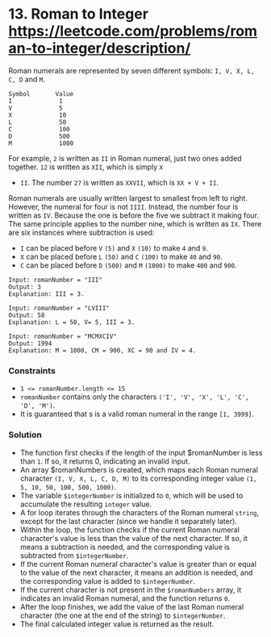# 13. Roman to Integer https://leetcode.com/problems/roman-to-integer/description/

Roman numerals are represented by seven different symbols: `I, V, X, L, C, D` and `M`.

```
Symbol       Value
I             1
V             5
X             10
L             50
C             100
D             500
M             1000
```

For example, `2` is written as `II` in Roman numeral, just two ones added together. `12` is written as `XII`, which is
simply `X`

+ `II`. The number `27` is written as `XXVII`, which is `XX + V + II`.

Roman numerals are usually written largest to smallest from left to right. However, the numeral for four is not `IIII`.
Instead, the number four is written as `IV`. Because the one is before the five we subtract it making four. The same
principle applies to the number nine, which is written as `IX`. There are six instances where subtraction is used:

* `I` can be placed before `V` `(5)` and `X` `(10)` to make `4` and `9`.
* `X` can be placed before `L` `(50)` and `C` `(100)` to make `40` and `90`.
* `C` can be placed before `D` `(500)` and `M` `(1000)` to make `400` and `900`.

```
Input: romanNumber = "III"
Output: 3
Explanation: III = 3.
```

```
Input: romanNumber = "LVIII"
Output: 58
Explanation: L = 50, V= 5, III = 3.
```

```
Input: romanNumber = "MCMXCIV"
Output: 1994
Explanation: M = 1000, CM = 900, XC = 90 and IV = 4.
```

### Constraints

* `1 <= romanNumber.length <= 15`
* `romanNumber` contains only the characters `('I', 'V', 'X', 'L', 'C', 'D', 'M')`.
* It is guaranteed that s is a valid roman numeral in the range `[1, 3999]`.

### Solution

* The function first checks if the length of the input $romanNumber is less than `1`. If so, it returns 0, indicating an
  invalid input.
* An array $romanNumbers is created, which maps each Roman numeral character `(I, V, X, L, C, D, M)` to its
  corresponding integer value `(1, 5, 10, 50, 100, 500, 1000)`.
* The variable `$integerNumber` is initialized to `0`, which will be used to accumulate the resulting `integer` value.
* A for loop iterates through the characters of the Roman numeral `string`, except for the last character (since we
  handle it separately later).
* Within the loop, the function checks if the current Roman numeral character's value is less than the value of the next
  character. If so, it means a subtraction is needed, and the corresponding value is subtracted from `$integerNumber`.
* If the current Roman numeral character's value is greater than or equal to the value of the next character, it means
  an addition is needed, and the corresponding value is added to `$integerNumber`.
* If the current character is not present in the `$romanNumbers` array, it indicates an invalid Roman numeral, and the
  function returns `0`.
* After the loop finishes, we add the value of the last Roman numeral character (the one at the end of the string)
  to `$integerNumber`.
* The final calculated integer value is returned as the result.
